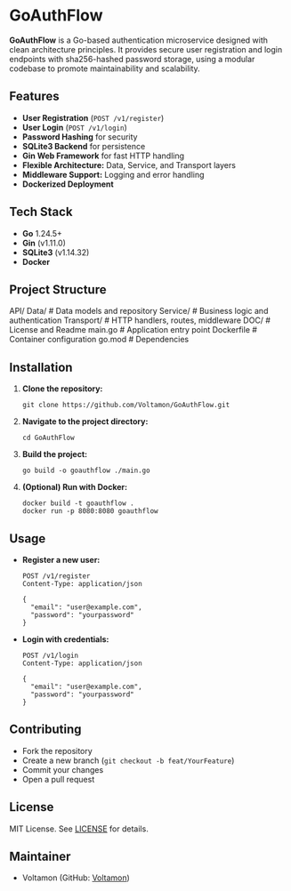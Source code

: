 # GoAuthFlow

**GoAuthFlow** is a Go-based authentication microservice designed with clean architecture principles. It provides secure user registration and login endpoints with sha256-hashed password storage, using a modular codebase to promote maintainability and scalability.

## Features

- **User Registration** (`POST /v1/register`)
- **User Login** (`POST /v1/login`)
- **Password Hashing** for security
- **SQLite3 Backend** for persistence
- **Gin Web Framework** for fast HTTP handling
- **Flexible Architecture:** Data, Service, and Transport layers
- **Middleware Support:** Logging and error handling
- **Dockerized Deployment**

## Tech Stack

- **Go** 1.24.5+
- **Gin** (v1.11.0)
- **SQLite3** (v1.14.32)
- **Docker**

## Project Structure

API/
Data/ # Data models and repository
Service/ # Business logic and authentication
Transport/ # HTTP handlers, routes, middleware
DOC/ # License and Readme
main.go # Application entry point
Dockerfile # Container configuration
go.mod # Dependencies

## Installation

1. **Clone the repository:**
    ```
    git clone https://github.com/Voltamon/GoAuthFlow.git
    ```
2. **Navigate to the project directory:**
    ```
    cd GoAuthFlow
    ```
3. **Build the project:**
    ```
    go build -o goauthflow ./main.go
    ```
4. **(Optional) Run with Docker:**
    ```
    docker build -t goauthflow .
    docker run -p 8080:8080 goauthflow
    ```

## Usage

- **Register a new user:**
    ```
    POST /v1/register
    Content-Type: application/json

    {
      "email": "user@example.com",
      "password": "yourpassword"
    }
    ```
- **Login with credentials:**
    ```
    POST /v1/login
    Content-Type: application/json

    {
      "email": "user@example.com",
      "password": "yourpassword"
    }
    ```

## Contributing

- Fork the repository
- Create a new branch (`git checkout -b feat/YourFeature`)
- Commit your changes
- Open a pull request

## License

MIT License. See [LICENSE](LICENSE) for details.

## Maintainer

- Voltamon (GitHub: [Voltamon](https://github.com/Voltamon))
